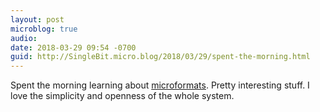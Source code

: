 ```yaml
---
layout: post
microblog: true
audio: 
date: 2018-03-29 09:54 -0700
guid: http://SingleBit.micro.blog/2018/03/29/spent-the-morning.html
---
```

Spent the morning learning about [microformats](http://microformats.org/). Pretty interesting stuff. I love the simplicity and openness of the whole system.

